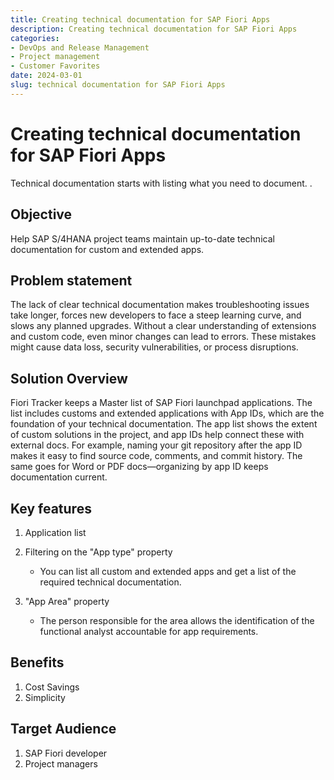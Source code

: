 ```yaml
---
title: Creating technical documentation for SAP Fiori Apps
description: Creating technical documentation for SAP Fiori Apps
categories: 
- DevOps and Release Management
- Project management
- Customer Favorites
date: 2024-03-01
slug: technical documentation for SAP Fiori Apps
---
```

# Creating technical documentation for SAP Fiori Apps

Technical documentation starts with listing what you need to document. .

<!-- more -->

## Objective 

Help SAP S/4HANA project teams maintain up-to-date technical documentation for custom and extended apps.

## Problem statement

The lack of clear technical documentation makes troubleshooting issues take longer, forces new developers to face a steep learning curve, and slows any planned upgrades. Without a clear understanding of extensions and custom code, even minor changes can lead to errors. These mistakes might cause data loss, security vulnerabilities, or process disruptions.

## Solution Overview

Fiori Tracker keeps a Master list of SAP Fiori launchpad applications. The list includes customs and extended applications with App IDs, which are the foundation of your technical documentation. The app list shows the extent of custom solutions in the project, and app IDs help connect these with external docs. For example, naming your git repository after the app ID makes it easy to find source code, comments, and commit history. The same goes for Word or PDF docs—organizing by app ID keeps documentation current.

## Key features
1. Application list
2. Filtering on the "App type" property
   
    - You can list all custom and extended apps and get a list of the required technical documentation.

3. "App Area" property 
   
    - The person responsible for the area allows the identification of the functional analyst accountable for app requirements.

## Benefits

1. Cost Savings
3. Simplicity

## Target Audience

1. SAP Fiori developer
2. Project managers
